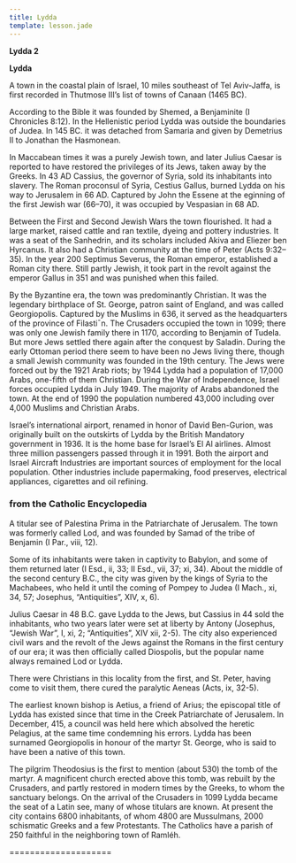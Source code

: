 ```yaml
---
title: Lydda
template: lesson.jade
---
```



**Lydda 2**

**Lydda**

A town in the coastal plain of Israel, 10 miles southeast of Tel
Aviv-Jaffa, is first recorded in Thutmose III’s list of towns of Canaan
(1465 BC).

According to the Bible it was founded by Shemed, a Benjaminite (I
Chronicles 8:12). In the Hellenistic period Lydda was outside the
boundaries of Judea. In 145 BC. it was detached from Samaria and given
by Demetrius II to Jonathan the Hasmonean.

In Maccabean times it was a purely Jewish town, and later Julius Caesar
is reported to have restored the privileges of its Jews, taken away by
the Greeks. In 43 AD Cassius, the governor of Syria, sold its
inhabitants into slavery. The Roman proconsul of Syria, Cestius Gallus,
burned Lydda on his way to Jerusalem in 66 AD. Captured by John the
Essene at the eginning of the first Jewish war (66–70), it was occupied
by Vespasian in 68 AD.

Between the First and Second Jewish Wars the town flourished. It had a
large market, raised cattle and ran textile, dyeing and pottery
industries. It was a seat of the Sanhedrin, and its scholars included
Akiva and Eliezer ben Hyrcanus. It also had a Christian community at the
time of Peter (Acts 9:32–35). In the year 200 Septimus Severus, the
Roman emperor, established a Roman city there. Still partly Jewish, it
took part in the revolt against the emperor Gallus in 351 and was
punished when this failed.

By the Byzantine era, the town was predominantly Christian. It was the
legendary birthplace of St. George, patron saint of England, and was
called Georgiopolis. Captured by the Muslims in 636, it served as the
headquarters of the province of Filasti¯n. The Crusaders occupied the
town in 1099; there was only one Jewish family there in 1170, according
to Benjamin of Tudela. But more Jews settled there again after the
conquest by Saladin. During the early Ottoman period there seem to have
been no Jews living there, though a small Jewish community was founded
in the 19th century. The Jews were forced out by the 1921 Arab riots; by
1944 Lydda had a population of 17,000 Arabs, one-fifth of them
Christian. During the War of Independence, Israel forces occupied Lydda
in July 1949. The majority of Arabs abandoned the town. At the end of
1990 the population numbered 43,000 including over 4,000 Muslims and
Christian Arabs.

Israel’s international airport, renamed in honor of David Ben-Gurion,
was originally built on the outskirts of Lydda by the British Mandatory
government in 1936. It is the home base for Israel’s El Al airlines.
Almost three million passengers passed through it in 1991. Both the
airport and Israel Aircraft Industries are important sources of
employment for the local population. Other industries include
papermaking, food preserves, electrical appliances, cigarettes and oil
refining.

### from the Catholic Encyclopedia

A titular see of Palestina Prima in the Patriarchate of Jerusalem. The
town was formerly called Lod, and was founded by Samad of the tribe of
Benjamin (I Par., viii, 12).

Some of its inhabitants were taken in captivity to Babylon, and some of
them returned later (I Esd., ii, 33; II Esd., vii, 37; xi, 34). About
the middle of the second century B.C., the city was given by the kings
of Syria to the Machabees, who held it until the coming of Pompey to
Judea (I Mach., xi, 34, 57; Josephus, “Antiquities”, XIV, x, 6).

Julius Caesar in 48 B.C. gave Lydda to the Jews, but Cassius in 44 sold
the inhabitants, who two years later were set at liberty by Antony
(Josephus, “Jewish War”, I, xi, 2; “Antiquities”, XIV xii, 2-5). The
city also experienced civil wars and the revolt of the Jews against the
Romans in the first century of our era; it was then officially called
Diospolis, but the popular name always remained Lod or Lydda.

There were Christians in this locality from the first, and St. Peter,
having come to visit them, there cured the paralytic Aeneas (Acts, ix,
32-5).

The earliest known bishop is Aetius, a friend of Arius; the episcopal
title of Lydda has existed since that time in the Creek Patriarchate of
Jerusalem. In December, 415, a council was held here which absolved the
heretic Pelagius, at the same time condemning his errors. Lydda has been
surnamed Georgiopolis in honour of the martyr St. George, who is said to
have been a native of this town.

The pilgrim Theodosius is the first to mention (about 530) the tomb of
the martyr. A magnificent church erected above this tomb, was rebuilt by
the Crusaders, and partly restored in modern times by the Greeks, to
whom the sanctuary belongs. On the arrival of the Crusaders in 1099
Lydda became the seat of a Latin see, many of whose titulars are known.
At present the city contains 6800 inhabitants, of whom 4800 are
Mussulmans, 2000 schismatic Greeks and a few Protestants. The Catholics
have a parish of 250 faithful in the neighboring town of Ramléh.

====================

